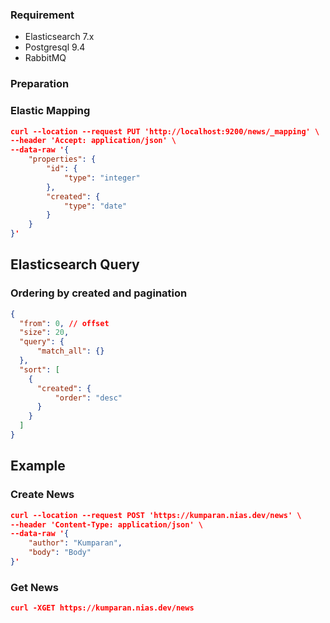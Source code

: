 

### Requirement

* Elasticsearch 7.x
* Postgresql 9.4
* RabbitMQ

### Preparation

### Elastic Mapping
```json
curl --location --request PUT 'http://localhost:9200/news/_mapping' \
--header 'Accept: application/json' \
--data-raw '{
    "properties": {
        "id": {
            "type": "integer"
        },
        "created": {
        	"type": "date"
        }
    }
}'
```

## Elasticsearch Query

### Ordering by created and pagination

```json
{
  "from": 0, // offset
  "size": 20,
  "query": {
      "match_all": {}
  },
  "sort": [
    {
      "created": {
          "order": "desc"
      }
    }
  ]
}
```

## Example

### Create News

```json
curl --location --request POST 'https://kumparan.nias.dev/news' \
--header 'Content-Type: application/json' \
--data-raw '{
	"author": "Kumparan",
	"body": "Body"
}'
```

### Get News

```json
curl -XGET https://kumparan.nias.dev/news
```
